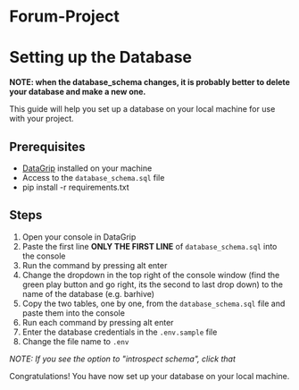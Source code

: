 # Forum-Project

# Setting up the Database

**NOTE: when the database_schema changes, it is probably better to delete your database and make a new one.**

This guide will help you set up a database on your local machine for use with your project.

## Prerequisites

- [DataGrip](https://www.jetbrains.com/datagrip/) installed on your machine
- Access to the `database_schema.sql` file
- pip install -r requirements.txt 

## Steps

1. Open your console in DataGrip
2. Paste the first line **ONLY THE FIRST LINE** of `database_schema.sql` into the console
3. Run the command by pressing alt enter
4. Change the dropdown in the top right of the console window (find the green play button and go right, its the second to last drop down) to the name of the database (e.g. barhive)
5. Copy the two tables, one by one, from the `database_schema.sql` file and paste them into the console
6. Run each command by pressing alt enter
7. Enter the database credentials in the `.env.sample` file
8. Change the file name to `.env`

*NOTE: If you see the option to "introspect schema", click that*

Congratulations! You have now set up your database on your local machine.
